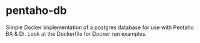 # pentaho-db
Simple Docker implementation of a postgres database for use with Pentaho BA &amp; DI. 
Look at the Dockerfile for Docker run examples.
